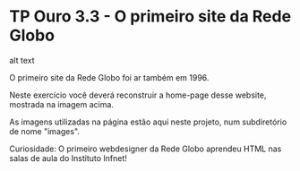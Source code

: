 # TP Ouro 3.3 - O primeiro site da Rede Globo

alt text

O primeiro site da Rede Globo foi ar também em 1996.

Neste exercício você deverá reconstruir a home-page desse website, mostrada na imagem acima.

As imagens utilizadas na página estão aqui neste projeto, num subdiretório de nome "images".

Curiosidade: O primeiro webdesigner da Rede Globo aprendeu HTML nas salas de aula do Instituto Infnet!